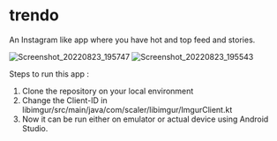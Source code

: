 # trendo
An Instagram like app where you have hot and top feed and stories.

![Screenshot_20220823_195747](https://user-images.githubusercontent.com/34179781/186185833-59eb5629-6ed6-4567-bff0-6d93505eb161.png)
![Screenshot_20220823_195543](https://user-images.githubusercontent.com/34179781/186185978-9d0e6aca-0459-4cda-841c-10630cf5b729.png)

Steps to run this app : 
1. Clone the repository on your local environment
2. Change the Client-ID in libimgur/src/main/java/com/scaler/libimgur/ImgurClient.kt
3. Now it can be run either on emulator or actual device using Android Studio.
